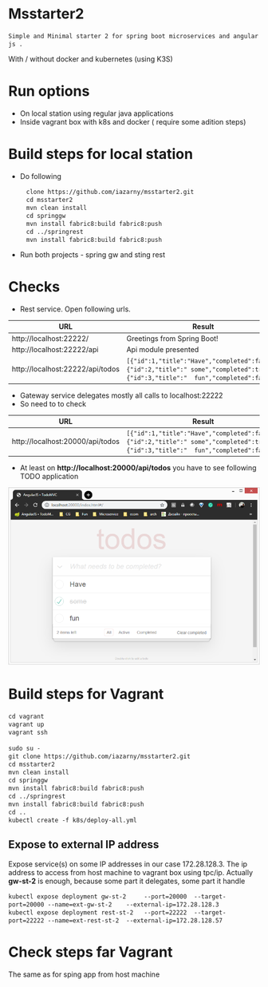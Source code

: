 # Msstarter2

    Simple and Minimal starter 2 for spring boot microservices and angular js .
With / without docker and kubernetes (using K3S)

# Run options
 * On local station using regular java applications
 * Inside vagrant box with k8s and docker ( require some adition steps)

#  Build steps for local station

 * Do following
  
```
     clone https://github.com/iazarny/msstarter2.git
     cd msstarter2
     mvn clean install
     cd springgw
     mvn install fabric8:build fabric8:push
     cd ../springrest
     mvn install fabric8:build fabric8:push
```
  * Run both projects - spring gw and sting rest

# Checks
 * Rest service. Open following urls.

 |URL                             | Result          |
 |--------------------------------|-----------------|
 |http://localhost:22222/          | Greetings from Spring Boot! |
 |http://localhost:22222/api       | Api module presented |
 |http://localhost:22222/api/todos | ```[{"id":1,"title":"Have","completed":false},{"id":2,"title":" some","completed":true},{"id":3,"title":"  fun","completed":false}]```  |

 * Gateway service delegates mostly all calls to localhost:22222
 * So need to to check 

 |URL                              | Result          |
 |---------------------------------|-----------------|
 |http://localhost:20000/api/todos | ```[{"id":1,"title":"Have","completed":false},{"id":2,"title":" some","completed":true},{"id":3,"title":"  fun","completed":false}]```  |

 * At least on **http://localhost:20000/api/todos** you have to see following TODO application

![TODO App](/img1.png)

#  Build steps for Vagrant
```
cd vagrant
vagrant up
vagrant ssh

sudo su -
git clone https://github.com/iazarny/msstarter2.git
cd msstarter2
mvn clean install
cd springgw
mvn install fabric8:build fabric8:push
cd ../springrest
mvn install fabric8:build fabric8:push
cd ..
kubectl create -f k8s/deploy-all.yml

```
## Expose to external IP address

   Expose service(s) on some IP addresses  in our case 172.28.128.3. The ip address to access from host machine to vagrant box using tpc/ip. 
Actually **gw-st-2** is enough, because some part it delegates, some part it handle

```
kubectl expose deployment gw-st-2     --port=20000  --target-port=20000 --name=ext-gw-st-2    --external-ip=172.28.128.3
kubectl expose deployment rest-st-2   --port=22222  --target-port=22222 --name=ext-rest-st-2  --external-ip=172.28.128.57

```

# Check steps far  Vagrant	
 The same as for sping app from host machine



